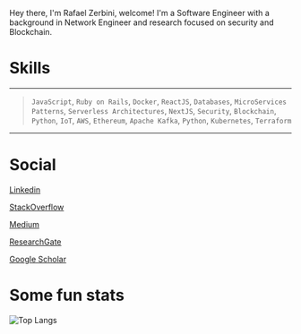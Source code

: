 

Hey there, I'm Rafael Zerbini, welcome! I'm a Software Engineer with a background in Network Engineer and research focused on security and Blockchain. 


# Skills
---

> `JavaScript`, `Ruby on Rails`, `Docker`, `ReactJS`, `Databases`, `MicroServices Patterns`, `Serverless Architectures`,  `NextJS`, `Security`, `Blockchain`, `Python`, `IoT`, `AWS`, `Ethereum`, `Apache Kafka`, `Python`, `Kubernetes`, `Terraform`


---

# Social

[Linkedin](https://www.linkedin.com/in/rafael-zerbini/)

[StackOverflow](https://stackoverflow.com/users/7076835/rafael-zerbini)

[Medium](https://medium.com/@zerbinidamata)

[ResearchGate](https://www.researchgate.net/profile/Rafael-Da-Mata-2)

[Google Scholar](https://scholar.google.com.br/citations?user=P8n5MzkAAAAJ&hl=pt-BR)


# Some fun stats 

<!-- ![Anurag's github stats](https://github-readme-stats.vercel.app/api?username=zerbinidamata&count_private=true&show_icons=true&theme=dark&include_all_commits=true) -->
![Top Langs](https://github-readme-stats.vercel.app/api/top-langs/?username=zerbinidamata&theme=dark&hide=html,php,css,jupyter%20notebook&count_private=true&show_icons=true&layout=compact)


